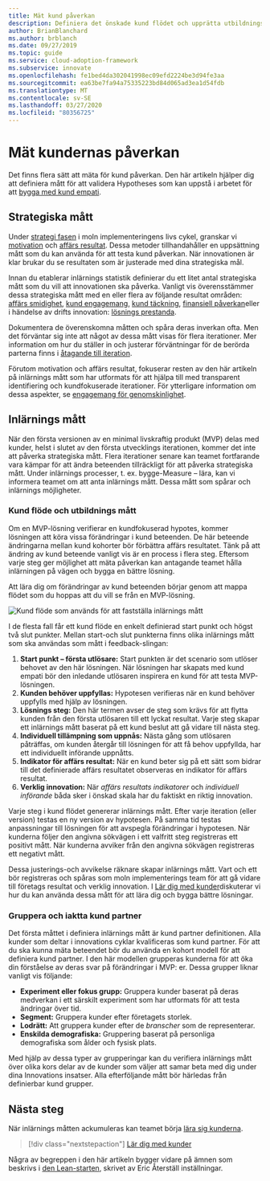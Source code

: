 ```yaml
---
title: Mät kund påverkan
description: Definiera det önskade kund flödet och upprätta utbildnings mått för att mäta kundens beteende och införande.
author: BrianBlanchard
ms.author: brblanch
ms.date: 09/27/2019
ms.topic: guide
ms.service: cloud-adoption-framework
ms.subservice: innovate
ms.openlocfilehash: fe1bed4da302041998ec09efd2224be3d94fe3aa
ms.sourcegitcommit: ea63be7fa94a75335223bd84d065ad3ea1d54fdb
ms.translationtype: MT
ms.contentlocale: sv-SE
ms.lasthandoff: 03/27/2020
ms.locfileid: "80356725"
---
```

# <a name="measure-for-customer-impact"></a>Mät kundernas påverkan

Det finns flera sätt att mäta för kund påverkan. Den här artikeln hjälper dig att definiera mått för att validera Hypotheses som kan uppstå i arbetet för att [bygga med kund empati](./build.md).

## <a name="strategic-metrics"></a>Strategiska mått

Under [strategi fasen](../../strategy/index.md) i moln implementeringens livs cykel, granskar vi [motivation](../../strategy/motivations.md) och [affärs resultat](../../strategy/business-outcomes/index.md). Dessa metoder tillhandahåller en uppsättning mått som du kan använda för att testa kund påverkan. När innovationen är klar brukar du se resultaten som är justerade med dina strategiska mål.

Innan du etablerar inlärnings statistik definierar du ett litet antal strategiska mått som du vill att innovationen ska påverka. Vanligt vis överensstämmer dessa strategiska mått med en eller flera av följande resultat områden: [affärs smidighet](../../strategy/business-outcomes/agility-outcomes.md), [kund engagemang](../../strategy/business-outcomes/engagement-outcomes.md), [kund täckning](../../strategy/business-outcomes/reach-outcomes.md), [finansiell påverkan](../../strategy/business-outcomes/fiscal-outcomes.md)eller i händelse av drifts innovation: [lösnings prestanda](../../strategy/business-outcomes/fiscal-outcomes.md).

Dokumentera de överenskomna måtten och spåra deras inverkan ofta. Men det förväntar sig inte att något av dessa mått visas för flera iterationer. Mer information om hur du ställer in och justerar förväntningar för de berörda parterna finns i [åtagande till iteration](./index.md#commitment-to-iteration).

Förutom motivation och affärs resultat, fokuserar resten av den här artikeln på inlärnings mått som har utformats för att hjälpa till med transparent identifiering och kundfokuserade iterationer. För ytterligare information om dessa aspekter, se [engagemang för genomskinlighet](./index.md#commitment-to-transparency).

## <a name="learning-metrics"></a>Inlärnings mått

När den första versionen av en minimal livskraftig produkt (MVP) delas med kunder, helst i slutet av den första utvecklings iterationen, kommer det inte att påverka strategiska mått. Flera iterationer senare kan teamet fortfarande vara kämpar för att ändra beteenden tillräckligt för att påverka strategiska mått. Under inlärnings processer, t. ex. bygge-Measure – lära, kan vi informera teamet om att anta inlärnings mått. Dessa mått som spårar och inlärnings möjligheter.

### <a name="customer-flow-and-learning-metrics"></a>Kund flöde och utbildnings mått

Om en MVP-lösning verifierar en kundfokuserad hypotes, kommer lösningen att köra vissa förändringar i kund beteenden. De här beteende ändringarna mellan kund kohorter bör förbättra affärs resultatet. Tänk på att ändring av kund beteende vanligt vis är en process i flera steg. Eftersom varje steg ger möjlighet att mäta påverkan kan antagande teamet hålla inlärningen på vägen och bygga en bättre lösning.

Att lära dig om förändringar av kund beteenden börjar genom att mappa flödet som du hoppas att du vill se från en MVP-lösning.

![Kund flöde som används för att fastställa inlärnings mått](../../_images/innovate/customer-flow-learning-metrics.png)

I de flesta fall får ett kund flöde en enkelt definierad start punkt och högst två slut punkter. Mellan start-och slut punkterna finns olika inlärnings mått som ska användas som mått i feedback-slingan:

1. **Start punkt – första utlösare:** Start punkten är det scenario som utlöser behovet av den här lösningen. När lösningen har skapats med kund empati bör den inledande utlösaren inspirera en kund för att testa MVP-lösningen.
2. **Kunden behöver uppfyllas:** Hypotesen verifieras när en kund behöver uppfylls med hjälp av lösningen.
3. **Lösnings steg:** Den här termen avser de steg som krävs för att flytta kunden från den första utlösaren till ett lyckat resultat. Varje steg skapar ett inlärnings mått baserat på ett kund beslut att gå vidare till nästa steg.
4. **Individuell tillämpning som uppnås:** Nästa gång som utlösaren påträffas, om kunden återgår till lösningen för att få behov uppfyllda, har ett individuellt införande uppnåtts.
5. **Indikator för affärs resultat:** När en kund beter sig på ett sätt som bidrar till det definierade affärs resultatet observeras en indikator för affärs resultat.
6. **Verklig innovation:** När *affärs resultats indikatorer* och *individuell införande* båda sker i önskad skala har du faktiskt en riktig innovation.

Varje steg i kund flödet genererar inlärnings mått. Efter varje iteration (eller version) testas en ny version av hypotesen. På samma tid testas anpassningar till lösningen för att avspegla förändringar i hypotesen. När kunderna följer den angivna sökvägen i ett valfritt steg registreras ett positivt mått. När kunderna avviker från den angivna sökvägen registreras ett negativt mått.

Dessa justerings-och avvikelse räknare skapar inlärnings mått. Vart och ett bör registreras och spåras som moln implementerings team för att gå vidare till företags resultat och verklig innovation. I [Lär dig med kunder](./learn.md)diskuterar vi hur du kan använda dessa mått för att lära dig och bygga bättre lösningar.

### <a name="grouping-and-observing-customer-partners"></a>Gruppera och iaktta kund partner

Det första måttet i definiera inlärnings mått är kund partner definitionen. Alla kunder som deltar i innovations cyklar kvalificeras som kund partner. För att du ska kunna mäta beteendet bör du använda en kohort modell för att definiera kund partner. I den här modellen grupperas kunderna för att öka din förståelse av deras svar på förändringar i MVP: er. Dessa grupper liknar vanligt vis följande:

- **Experiment eller fokus grupp:** Gruppera kunder baserat på deras medverkan i ett särskilt experiment som har utformats för att testa ändringar över tid.
- **Segment:** Gruppera kunder efter företagets storlek.
- **Lodrätt:** Att gruppera kunder efter de *branscher* som de representerar.
- **Enskilda demografiska:** Gruppering baserat på personliga demografiska som ålder och fysisk plats.

Med hjälp av dessa typer av grupperingar kan du verifiera inlärnings mått över olika kors delar av de kunder som väljer att samar beta med dig under dina Innovations insatser. Alla efterföljande mått bör härledas från definierbar kund grupper.

## <a name="next-steps"></a>Nästa steg

När inlärnings måtten ackumuleras kan teamet börja [lära sig kunderna](./learn.md).

> [!div class="nextstepaction"]
> [Lär dig med kunder](./learn.md)

<!-- cSpell:ignore Ries -->

Några av begreppen i den här artikeln bygger vidare på ämnen som beskrivs i [den Lean-starten](http://theleanstartup.com/book), skrivet av Eric Återställ inställningar.
